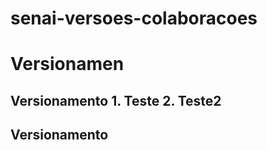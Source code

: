 # senai-versoes-colaboracoes
<h1>Versionamen
<h2> Versionamento
1. Teste
2. Teste2
 <h2> Versionamento
